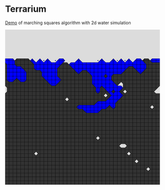 # Terrarium
[Demo](https://reinaldo-mlhs.github.io/Terrarium/) of marching squares algorithm with 2d water simulation

![example image](https://github.com/reinaldo-mlhs/Terrarium/blob/main/assets/terrarium.PNG)
